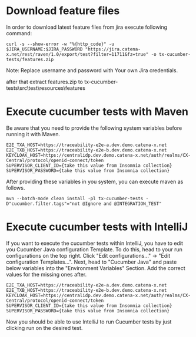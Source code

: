 # Download feature files

 In order to download latest feature files from jira execute following command:

``curl -s --show-error -w "%{http_code}" -u $JIRA_USERNAME:$JIRA_PASSWORD "https://jira.catena-x.net/rest/raven/1.0/export/test?filter=11711&fz=true" -o tx-cucumber-tests/features.zip``

Note: Replace username and password with Your own Jira credentials.

after that extract features.zip to tx-cucumber-tests\src\test\resources\features

# Execute cucumber tests with Maven

Be aware that you need to provide the following system variables before running it with Maven.

````
E2E_TXA_HOST=https://traceability-e2e-a.dev.demo.catena-x.net
E2E_TXB_HOST=https://traceability-e2e-b.dev.demo.catena-x.net
KEYCLOAK_HOST=https://centralidp.dev.demo.catena-x.net/auth/realms/CX-Central/protocol/openid-connect/token
SUPERVISOR_CLIENT_ID={take this value from Insomnia collection}
SUPERVISOR_PASSWORD={take this value from Insomnia collection}
````

After providing these variables in you system, you can execute maven as follows.

``mvn --batch-mode clean install -pl tx-cucumber-tests -D"cucumber.filter.tags"="not @Ignore and @INTEGRATION_TEST"``

# Execute cucumber tests with IntelliJ

If you want to execute the cucumber tests within IntelliJ, you have to edit you Cucumber Java configuration Template.
To do this, head to your run configurations on the top right. Click "Edit configurations..." -> "Edit configuration Templates...".
Next, head to "Cucumber Java" and paste below variables into the "Environment Variables" Section. Add the correct values for the missing ones after.

````
E2E_TXA_HOST=https://traceability-e2e-a.dev.demo.catena-x.net
E2E_TXB_HOST=https://traceability-e2e-b.dev.demo.catena-x.net
KEYCLOAK_HOST=https://centralidp.dev.demo.catena-x.net/auth/realms/CX-Central/protocol/openid-connect/token
SUPERVISOR_CLIENT_ID={take this value from Insomnia collection}
SUPERVISOR_PASSWORD={take this value from Insomnia collection}
````

Now you should be able to use IntelliJ to run Cucumber tests by just clicking run on the desired test.
